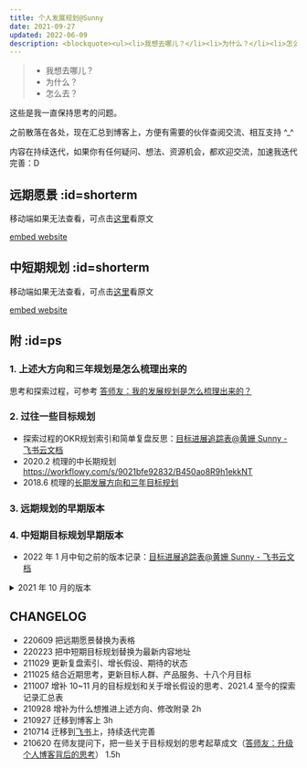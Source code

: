 ```yaml
---
title: 个人发展规划@Sunny
date: 2021-09-27
updated: 2022-06-09
description: <blockquote><ul><li>我想去哪儿？</li><li>为什么？</li><li>怎么去？</li></ul></blockquote><p>这些是我一直保持思考的问题。</p><p>之前散落在各处，现在汇总到博客上，方便有需要的伙伴查阅交流、相互支持 ^_^</p><p>内容在持续迭代，如果你有任何疑问、想法、资源机会，都欢迎交流，加速我迭代完善：D</p>
---
```


> - 我想去哪儿？
> - 为什么？
> - 怎么去？

这些是我一直保持思考的问题。

之前散落在各处，现在汇总到博客上，方便有需要的伙伴查阅交流、相互支持 ^_^

内容在持续迭代，如果你有任何疑问、想法、资源机会，都欢迎交流，加速我迭代完善：D




## 远期愿景 :id=shorterm

移动端如果无法查看，可点击[这里](https://sunnylife.feishu.cn/wiki/wikcnEy7dsfx0hrcc7RJ123xceg?sheet=DQo4ZU&table=tbl2THIH6AFldkj2&view=vew4G2IwAi&view_id=9RNfxUZVoI)看原文

[embed website](https://sunnylife.feishu.cn/wiki/wikcnEy7dsfx0hrcc7RJ123xceg?sheet=DQo4ZU&table=tbl2THIH6AFldkj2&view=vew4G2IwAi&view_id=9RNfxUZVoI ':include :type=iframe width=100% height=700px')


## 中短期规划  :id=shorterm

移动端如果无法查看，可点击[这里](https://sunnylife.feishu.cn/wiki/wikcnEy7dsfx0hrcc7RJ123xceg?sheet=y4zfOl)看原文

[embed website](https://sunnylife.feishu.cn/wiki/wikcnEy7dsfx0hrcc7RJ123xceg?sheet=y4zfOl ':include :type=iframe width=100% height=700px')


## 附 :id=ps

### 1. 上述大方向和三年规划是怎么梳理出来的


思考和探索过程，可参考 [答师友：我的发展规划是怎么梳理出来的？](/cmty/tips_MBOlifeplan)


### 2. 过往一些目标规划

- 探索过程的OKR规划索引和简单复盘反思：[目标进展追踪表@黄姗 Sunny - 飞书云文档](https://sunnylife.feishu.cn/wiki/wikcnEy7dsfx0hrcc7RJ123xceg?sheet=FFqkNm)
- 2020.2 梳理的中长期规划 https://workflowy.com/s/9021bfe92832/B450ao8R9h1ekkNT
- 2018.6 梳理的[长期发展方向和三年目标规划](/about/InfoVocationREQ)

### 3. 远期规划的早期版本



### 4. 中短期目标规划早期版本

- 2022 年 1 月中旬之前的版本记录：[目标进展追踪表@黄姗 Sunny - 飞书云文档](https://sunnylife.feishu.cn/wiki/wikcnEy7dsfx0hrcc7RJ123xceg?sheet=uM8RmJ)


<details>
<summary> 2021 年 10 月的版本  </summary>


### 想推进的大方向  :id=longterm
探索如何高投入产出比地迈向幸福最高境界——人生丰盈蓬勃（flourishing），过上[我的理想生活——「健康蓬勃 温暖从容」](/about/idealife)，并助力更多有需要的伙伴，也更快更稳地迈向他们心中的 flourishing life 。

### 具体来说
#### 目标人群  :id=targetuser
- 希望有更清晰的人生目标、发展规划
- 或希望更高效地达成目标，尤其定了好些目标但常没实现
- 希望增强社会支持系统、人生更加丰盈蓬勃



#### 提供的产品服务   :id=solution

- 同行者社区（Community of Practice）+ 由此衍生的、面对不同需求深度的产品服务，比如 行动工具包 / 训练营 /  陪伴计划 / 一对一长程教练 / 单例咨询服务
- 助力彼此拥有 梳理目标规划、高频深刻复盘 的稳定节律，和更强健的社会支持
- 以便更高效地诊断识别遇到的关键问题、聚焦要事、输出价值，更快更稳地实现目标、奔向蓬勃人生。

#### 期待实现的状态  :id=vision

- **用户面对的人生挑战越复杂，越希望来到这个社区**，助自己保持稳定的节律，来思考 投入产出比最高 的发力点（OKR）、检视进展、加速觉察及解除障碍和风险，更快调整行动，促进自己持续聚焦要事、输出价值，更快更稳地迈向心中的蓬勃人生
- 这变成类似 TEDx 的开放品牌，**用户可以借助工具包**
    - 去**发起自己的小组**，和亲友定期轻松又认真地检视交流彼此目标进展、风险和反思，讨论如何更好地支持彼此实现目标
    - 并在这个过程**贡献更多**诊断识别根本问题、定目标、做规划和复盘的**优质案例**，方便其他有需要的伙伴参考，一起共建社区
- 这个系统是**可持续运转、跨越时间周期长期持续下去**的。即使我离开，这些技术和温暖，也能持续传承。

- 规模上：
    - 目前期待未来能至少助上亿用户，拥有 梳理目标规划、高频复盘反思 的稳定节律，和获得更强健的社会支持
    - 深度服务的用户能在几十万的级别
        - 为什么是这个量级？
            - 是参考知识服务的头部公司「得到」。他们2020年第一季度，MAU 350+w ，DAU 60+w 。
            - 这些算是中国比较上进的用户了，可以看出大致量级。根据二八法则，他们中估计至少有 20% 希望更好地实现目标、拥有更幸福的人生，并开始行动了吧。
            - 如果能服务好他们，感觉已经很不错？



### 为什么想推进上述方向？ :id=why

简单来说，这是我热情所在，且找到了大势所趋、未被满足且是我优势所及的用户需求，契合做战略选择“想做 可做 能做”的交集：

![goal_strategy1.png](https://ishanshan.zoomquiet.top/share/goal_strategy1.png ':size=400')



展开来说：



人有很多需求，追求幸福生活是最终极的需求。尤其在物质日益富足的环境下，越来越多个体开始关注实现自我价值、为社会创造价值，让人生更丰盈蓬勃（flourishing）。

而助力更多个体更易持久幸福，恰是我热情所在，是一直希望推动的方向。且这是个分散市场，谁都不可能占据很大的市场份额，但做得好也能很优秀。

<br>

但具体怎么做呢？

要进入幸福的最高境界——蓬勃人生(flourishing life)，需要做和可以做的事情太多了，**做产品最好找一个小切入点**。比如有些团队的优势是心理学，所以从心理学的角度切入，助用户学会更高效地休息、暂停。

过去几个月（2021-08-23）陪伴 30+ 伙伴前行的过程，我发现在通往蓬勃人生路上，有很多共性现象，在不同伙伴身上重复出现。最常见的是：

> - 发现进展不如预期时，很多人第一反应是去找提升执行力，或找时间管理、精力管理或对抗拖延、分心的方法，或强逼着自己加班加点达成所定目标。结果常是困扰很久也没有实质改善…
> - 很少有人去反思，是不是一开始目标就没定好。

但其实**选择比努力更重要**。这个过程很类似企业，如果一开始战略方向选错，那做再多努力也易徒劳。

且幸福的一个重要因素是找到生活目标乃至人生使命。通过全身心地投入充满挑战的目标，以达到个人成长并体会到意义感，我们才易感到持久幸福。

<br>

而过去几年我恰在目标管理、战略管理上有些积累，这几年的进步和乐趣也主要得益于这些训练。

如果能把这些曾经帮助过我的工具方法、经验教训带给更多人，助面对类似场景和困难的伙伴，可以少走弯路，或体会到那些鲜为人知的美妙乐趣，那真是再好不过。

这令我对解决这个问题萌生出一种使命感，是很有钱后也会继续推进的。

现在我正好可以低试错成本地探索尝试一段时间，同时也在这个过程更快速且全方位地提升做业务、创造商业价值的能力，为什么不现在就做，而是等到自己很有钱呢？


<br>

综上，结合理性的思考和感性的触动，目前很想推动这个事情：**助力有需要的伙伴，更好地诊断识别关键问题、聚焦要事、输出价值，更快更稳地实现目标、奔向蓬勃人生**。

### 中短期目标规划


#### 三年 :id=3y

1. 希望能在 3 年左右，建立起个人品牌。也就是如果想更快更稳地迈向心中的蓬勃人生（flourishing life） ，用户一般会推荐我，来参考我推荐的工具方法；并形成了良性运转的社区。
2. 同时实现把自己一份时间卖出多次，达到每月非投资理财带来的睡后收入，至少稳定收支平衡（目前支出是 7k/月 左右，未来可能根据当时的状态上涨）。

<br>


PS. 为什么有上述期待？

1. 一个品牌的发展状态，可通过品牌在用户心智中的位置来体现。最佳状态是一提到某个品类，用户就想起某个品牌；甚至用品牌代替品类，典型如 google 一下 —— 搜索一下。
2. 这次探索，我期待能
   1. 把一份时间卖出多次，升级个人商业模式；
   2. 是在为用户创造价值，且创造的是跨越时间周期的价值；
   3. 创造的商业价值至少可覆盖所需成本，盈亏平衡——这不仅意味着 I build something people want ，还意味着我为用户提供的解决方案能健康运转，打造了一个解决用户问题的可持续运作的系统。

    那上述 1~3 点如何表征呢？

    只是以被动收入来评估肯定不行，因为投资理财收益其实并不代表我能把自己一份时间卖出多次了，也不一定代表我在为用户创造价值。需要加上限定条件。所以就改成了“非投资理财”的睡后收入，希望每月非投资理财带来的睡后收入，至少稳定收支平衡。


#### 十八个月 :id=18m

（具体目标待渐进明细）

1. 进一步验证价值假设，关于蓬勃人生、目标管理的 CoP 初具规模，形成社区文化，且具备进一步增长的条件

    PS. 一些可能的增长方式：   
    - a.（主）由那些希望自己越来越易事半功倍，或很希望自己能省力地助他人达成目标，且愿意一起共建社区的伙伴作为小组发起人
      - 或许可以直接和一些社区合作，尤其是聚集教育行业从业者的个人成长型社区，他们不仅有付费能力和意愿，还可能影响他们的学员——更知道如何教练引导学员&牵线学员来报名参加
      - 毕业考学群体也可能是一个切入点
    - b.（次）由那些希望打造面向上进青年的产品服务的伙伴，作为小组发起人，聚集目标用户，快速获取反馈、验证假设



2. 财务上（投资理财收益除外）
    * 日常至少收支平衡
    * 已有可稳定获得睡后收入的产品服务







#### 半年目标规划 :id=6m

##### 2021 年 8 月- 2022 年 1 月

这半年的目标规划，详见[输出实验室 需要哪些支持？](/f_output/helpwanted?id=background)中背景介绍的部分

##### 2021.10~11  

目标规划见 ：
https://workflowy.com/s/m1011/9dmA0FNYr89MOSrr


</details>


## CHANGELOG


- 220609 把远期愿景替换为表格
- 220223 把中短期目标规划替换为最新内容地址
- 211029 更新复盘索引、增长假设、期待的状态
- 211025 结合近期思考，更新目标人群、产品服务、十八个月目标
- 211007 增补 10~11 月的目标规划和关于增长假设的思考、2021.4 至今的探索记录汇总表
- 210928 增补为什么想推进上述方向、修改附录 2h
- 210927 迁移到博客上 3h
- 210714 迁移到[飞书](https://mzm628l8fj.feishu.cn/docs/doccnljPAh9xJll6wM7hLBjkhof#O2KCDT)上，持续迭代完善
- 210620 在师友提问下，把一些关于目标规划的思考起草成文（[答师友：升级个人博客背后的思考](/mur/logOD_TRIZblogupd)） 1.5h

